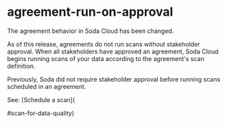 # agreement-run-on-approval

The agreement behavior in Soda Cloud has been changed.

As of this release, agreements do not run scans without stakeholder approval. When all stakeholders have approved an agreement, Soda Cloud begins running scans of your data according to the agreement's scan definition.

Previously, Soda did not require stakeholder approval before running scans scheduled in an agreement.

See: \[Schedule a scan]\(

\#scan-for-data-quality)
